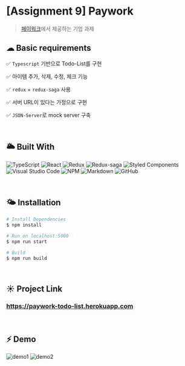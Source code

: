 # [Assignment 9] Paywork

> [페이워크](https://paywork.io/)에서 제공하는 기업 과제

## ☁ Basic requirements

 ✅ `Typescript` 기반으로 Todo-List를 구현

 ✅ 아이템 추가, 삭제, 수정, 체크 기능

 ✅ `redux` + `redux-saga` 사용

 ✅ 서버 URL이 있다는 가정으로 구현

 ✅ `JSON-Server`로 mock server 구축

<br>

## 🌥 Built With

![TypeScript](https://img.shields.io/badge/typescript-%23007ACC.svg?style=for-the-badge&logo=typescript&logoColor=white)
![React](https://img.shields.io/badge/react-%2320232a.svg?style=for-the-badge&logo=react&logoColor=%2361DAFB)
![Redux](https://img.shields.io/badge/redux-%23593d88.svg?style=for-the-badge&logo=redux&logoColor=white)
![Redux-saga](https://img.shields.io/badge/reduxsaga-%86D46B.svg?style=for-the-badge&logo=redux-saga&logoColor=white)
![Styled Components](https://img.shields.io/badge/styled--components-DB7093?style=for-the-badge&logo=styled-components&logoColor=white)
![Visual Studio Code](https://img.shields.io/badge/VisualStudioCode-0078d7.svg?style=for-the-badge&logo=visual-studio-code&logoColor=white)
![NPM](https://img.shields.io/badge/NPM-%23000000.svg?style=for-the-badge&logo=npm&logoColor=white)
![Markdown](https://img.shields.io/badge/markdown-%23000000.svg?style=for-the-badge&logo=markdown&logoColor=white)
![GitHub](https://img.shields.io/badge/github-%23121011.svg?style=for-the-badge&logo=github&logoColor=white)

<br>

## 🌤 Installation

```bash
# Install Dependencies
$ npm install

# Run on localhost:5000
$ npm run start

# Build
$ npm run build

```

<br>

## ☀ Project Link

### https://paywork-todo-list.herokuapp.com

<br>

## ⚡️ Demo

![demo1](https://user-images.githubusercontent.com/19265753/131706421-37cb64e6-89a0-46f6-aad9-486478a318a4.gif)
![demo2](https://user-images.githubusercontent.com/19265753/131706434-b3a4e81b-c3ef-4f7f-bd65-88d3fdcc0467.gif)
